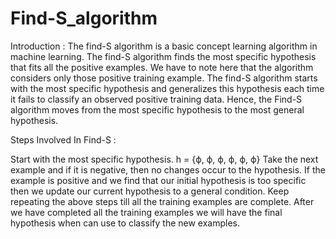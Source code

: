 # Find-S_algorithm

Introduction : 
The find-S algorithm is a basic concept learning algorithm in machine learning. The find-S algorithm finds the most specific hypothesis that fits all the positive examples. We have to note here that the algorithm considers only those positive training example. The find-S algorithm starts with the most specific hypothesis and generalizes this hypothesis each time it fails to classify an observed positive training data. Hence, the Find-S algorithm moves from the most specific hypothesis to the most general hypothesis. 





 Steps Involved In Find-S : 

Start with the most specific hypothesis. 
h = {ϕ, ϕ, ϕ, ϕ, ϕ, ϕ}
Take the next example and if it is negative, then no changes occur to the hypothesis.
If the example is positive and we find that our initial hypothesis is too specific then we update our current hypothesis to a general condition.
Keep repeating the above steps till all the training examples are complete.
After we have completed all the training examples we will have the final hypothesis when can use to classify the new examples.
